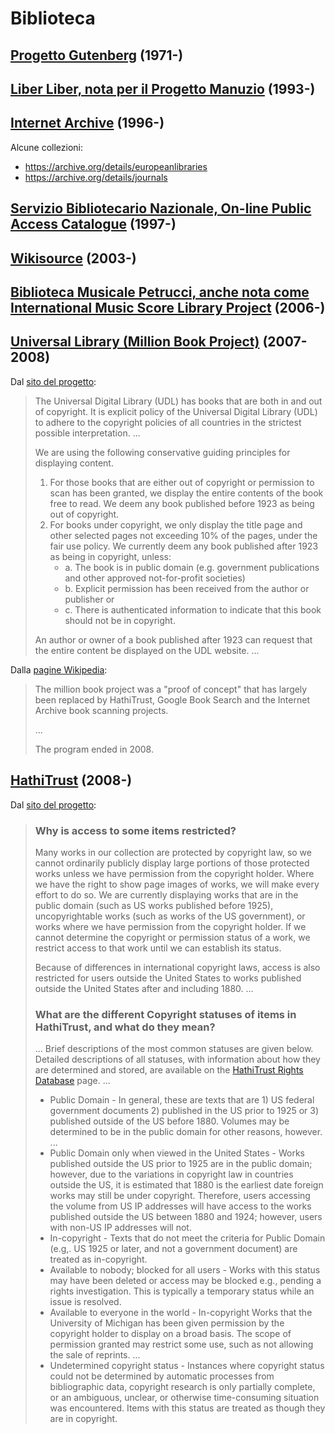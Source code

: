 # Biblioteca

## [Progetto Gutenberg](https://www.gutenberg.org) (1971-)

## [Liber Liber, nota per il Progetto Manuzio](https://www.liberliber.it) (1993-)

## [Internet Archive](https://archive.org/details/texts) (1996-)

Alcune collezioni:
* https://archive.org/details/europeanlibraries
* https://archive.org/details/journals

## [Servizio Bibliotecario Nazionale, On-line Public Access Catalogue](https://opac.sbn.it) (1997-)

## [Wikisource](https://wikisource.org) (2003-)

## [Biblioteca Musicale Petrucci, anche nota come International Music Score Library Project](https://imslp.org) (2006-)

## [Universal Library (Million Book Project)](https://archive.org/details/universallibrary) (2007-2008)

Dal [sito del progetto](http://ulib.isri.cmu.edu/ULIBCopyrights.htm):

> The Universal Digital Library (UDL) has books that are both in and out of copyright.
> It is explicit policy of the Universal Digital Library (UDL) to adhere to the copyright policies of all countries in the strictest possible interpretation.
> ...
>
> We are using the following conservative guiding principles for displaying content.
> 1. For those books that are either out of copyright or permission to scan has been granted, we display the entire contents of the book free to read.
>    We deem any book published before 1923 as being out of copyright.
> 2. For books under copyright, we only display the title page and other selected pages not exceeding 10% of the pages, under the fair use policy.
>    We currently deem any book published after 1923 as being in copyright, unless:
>    - a. The book is in public domain (e.g. government publications and other approved not-for-profit societies) 
>    - b. Explicit permission has been received from the author or publisher or
>    - c. There is authenticated information to indicate that this book should not be in copyright. 
>
> An author or owner of a book published after 1923 can request that the entire content be displayed on the UDL website.
> ...

Dalla [pagine Wikipedia](https://en.wikipedia.org/wiki/Million_Book_Project):

> The million book project was a "proof of concept" that has largely been replaced by HathiTrust, Google Book Search and the Internet Archive book scanning projects.
>
> ...
>
> The program ended in 2008.

## [HathiTrust](https://www.hathitrust.org) (2008-)

Dal [sito del progetto](https://www.hathitrust.org/help_copyright):

> ### Why is access to some items restricted?
>
> Many works in our collection are protected by copyright law, so we cannot ordinarily publicly display large portions of those protected works unless we have permission from the copyright holder.
> Where we have the right to show page images of works, we will make every effort to do so.
> We are currently displaying works that are in the public domain (such as US works published before 1925), uncopyrightable works (such as works of the US government), or works where we have permission from the copyright holder.
> If we cannot determine the copyright or permission status of a work, we restrict access to that work until we can establish its status.
>
> Because of differences in international copyright laws, access is also restricted for users outside the United States to works published outside the United States after and including 1880.
> ...
>
> ### What are the different Copyright statuses of items in HathiTrust, and what do they mean?
>
> ...
> Brief descriptions of the most common statuses are given below.
> Detailed descriptions of all statuses, with information about how they are determined and stored, are available on the [HathiTrust Rights Database](https://www.hathitrust.org/rights_database) page.
> ...
>
> * Public Domain - In general, these are texts that are 1) US federal government documents 2) published in the US prior to 1925 or 3) published outside of the US before 1880.
>   Volumes may be determined to be in the public domain for other reasons, however.
>   ...
> * Public Domain only when viewed in the United States - Works published outside the US prior to 1925 are in the public domain; however, due to the variations in copyright law in countries outside the US, it is estimated that 1880 is the earliest date foreign works may still be under copyright.
>   Therefore, users accessing the volume from US IP addresses will have access to the works published outside the US between 1880 and 1924; however, users with non-US IP addresses will not.
> * In-copyright - Texts that do not meet the criteria for Public Domain (e.g,. US 1925 or later, and not a government document) are treated as in-copyright.
> * Available to nobody; blocked for all users - Works with this status may have been deleted or access may be blocked e.g., pending a rights investigation.
>   This is typically a temporary status while an issue is resolved.
> * Available to everyone in the world - In-copyright Works that the University of Michigan has been given permission by the copyright holder to display on a broad basis.
>   The scope of permission granted may restrict some use, such as not allowing the sale of reprints.
>   ...
> * Undetermined copyright status - Instances where copyright status could not be determined by automatic processes from bibliographic data, copyright research is only partially complete, or an ambiguous, unclear, or otherwise time-consuming situation was encountered.
>   Items with this status are treated as though they are in copyright.
